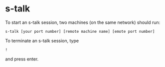 # s-talk

To start an s-talk session, two machines (on the same network) should run:
```
s-talk [your port number] [remote machine name] [emote port number]
```

To terminate an s-talk session, type
```
!
```
and press enter.
